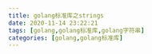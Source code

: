 ```yaml
---
title: golang标准库之strings
date: 2020-11-14 23:22:21
tags: [golang,golang标准库,golang字符串]
categories: [golang,golang标准库]
---
```

